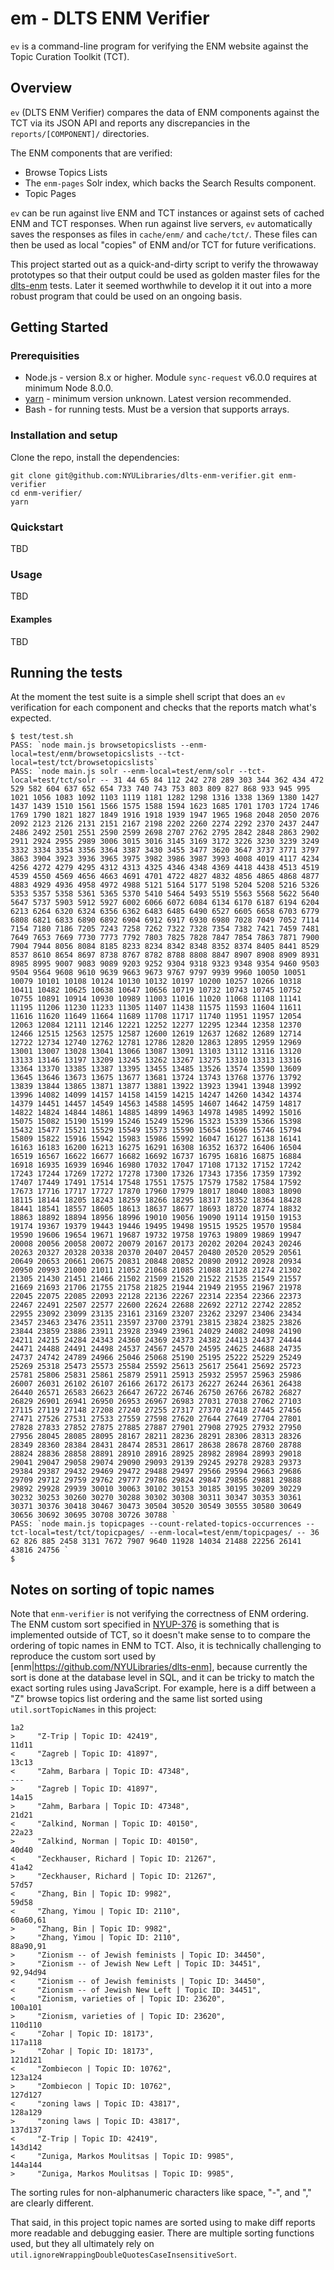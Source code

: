 # em - DLTS ENM Verifier

`ev` is a command-line program for verifying the ENM website against
the Topic Curation Toolkit (TCT).

## Overview

`ev` (DLTS ENM Verifier) compares the data of ENM components against
the TCT via its JSON API and reports any discrepancies in the `reports/[COMPONENT]/`
directories.

The ENM components that are verified:

* Browse Topics Lists
* The `enm-pages` Solr index, which backs the Search Results component.
* Topic Pages

`ev` can be run against live ENM and TCT instances or against sets of cached
ENM and TCT responses.  When run against live servers, `ev` automatically saves
the responses as files in `cache/enm/` and `cache/tct/`.  These files can then
be used as local "copies" of ENM and/or TCT for future verifications.

This project started out as a quick-and-dirty script to verify the throwaway
prototypes so that their output could be used as golden master files for the
[dlts\-enm](https://github.com/NYULibraries/dlts-enm) tests.  Later it seemed
worthwhile to develop it it out into a more robust program that could be used on
an ongoing basis.

## Getting Started

### Prerequisities

* Node.js - version 8.x or higher.  Module `sync-request` v6.0.0 requires at
minimum Node 8.0.0.
* [yarn](https://yarnpkg.com/) - minimum version unknown.  Latest version recommended.
* Bash - for running tests.  Must be a version that supports arrays.

### Installation and setup

Clone the repo, install the dependencies:

```shell
git clone git@github.com:NYULibraries/dlts-enm-verifier.git enm-verifier
cd enm-verifier/
yarn
```

### Quickstart

TBD

### Usage

TBD

#### Examples

TBD

## Running the tests

At the moment the test suite is a simple shell script that does an `ev`
verification for each component and checks that the reports match what's expected.

```shell
$ test/test.sh
PASS: `node main.js browsetopicslists --enm-local=test/enm/browsetopicslists --tct-local=test/tct/browsetopicslists`
PASS: `node main.js solr --enm-local=test/enm/solr --tct-local=test/tct/solr -- 31 44 65 84 112 242 278 289 303 344 362 434 472 529 582 604 637 652 654 733 740 743 753 803 809 827 868 933 945 995 1021 1056 1083 1092 1103 1119 1181 1282 1298 1316 1338 1369 1380 1427 1437 1439 1510 1561 1566 1575 1588 1594 1623 1685 1701 1703 1724 1746 1769 1790 1821 1827 1849 1916 1918 1939 1947 1965 1968 2048 2050 2076 2092 2123 2126 2131 2151 2167 2198 2202 2260 2274 2292 2370 2437 2447 2486 2492 2501 2551 2590 2599 2698 2707 2762 2795 2842 2848 2863 2902 2911 2924 2955 2989 3006 3015 3016 3145 3169 3172 3226 3230 3239 3249 3332 3334 3354 3356 3364 3387 3430 3455 3477 3620 3647 3737 3771 3797 3863 3904 3923 3936 3965 3975 3982 3986 3987 3993 4008 4019 4117 4234 4256 4272 4279 4295 4312 4313 4325 4346 4348 4369 4418 4438 4513 4519 4539 4550 4569 4656 4663 4691 4701 4722 4827 4832 4856 4865 4868 4877 4883 4929 4936 4958 4972 4988 5121 5164 5177 5198 5204 5208 5216 5326 5353 5357 5358 5361 5365 5370 5410 5464 5493 5519 5563 5568 5622 5640 5647 5737 5903 5912 5927 6002 6066 6072 6084 6134 6170 6187 6194 6204 6213 6264 6320 6324 6356 6362 6483 6485 6490 6527 6605 6658 6703 6779 6808 6821 6833 6890 6892 6904 6912 6917 6930 6980 7028 7049 7052 7114 7154 7180 7186 7205 7243 7258 7262 7322 7328 7354 7382 7421 7459 7481 7649 7653 7669 7730 7773 7792 7803 7825 7828 7847 7854 7863 7871 7900 7904 7944 8056 8084 8185 8233 8234 8342 8348 8352 8374 8405 8441 8529 8537 8610 8654 8697 8738 8767 8782 8788 8808 8847 8907 8908 8909 8931 8985 8995 9007 9083 9089 9203 9252 9304 9318 9323 9348 9354 9460 9503 9504 9564 9608 9610 9639 9663 9673 9767 9797 9939 9960 10050 10051 10079 10101 10108 10124 10130 10132 10197 10200 10257 10266 10318 10411 10482 10625 10638 10647 10656 10719 10732 10743 10745 10752 10755 10891 10914 10930 10989 11003 11016 11020 11068 11108 11141 11195 11206 11230 11233 11305 11407 11438 11575 11593 11604 11611 11616 11620 11649 11664 11689 11708 11717 11740 11951 11957 12054 12063 12084 12111 12146 12221 12252 12277 12295 12344 12358 12370 12466 12515 12563 12575 12587 12600 12619 12637 12682 12689 12714 12722 12734 12740 12762 12781 12786 12820 12863 12895 12959 12969 13001 13007 13028 13041 13066 13087 13091 13103 13112 13116 13120 13133 13146 13197 13209 13245 13262 13267 13275 13310 13313 13316 13364 13370 13385 13387 13395 13455 13485 13526 13574 13590 13609 13645 13646 13673 13675 13677 13681 13724 13743 13768 13776 13792 13839 13844 13865 13871 13877 13881 13922 13923 13941 13948 13992 13996 14082 14099 14157 14158 14159 14215 14247 14260 14342 14374 14379 14451 14457 14549 14563 14588 14595 14607 14642 14759 14817 14822 14824 14844 14861 14885 14899 14963 14978 14985 14992 15016 15075 15082 15190 15199 15246 15249 15296 15323 15339 15366 15398 15432 15477 15521 15529 15549 15573 15590 15654 15696 15746 15794 15809 15822 15916 15942 15983 15986 15992 16047 16127 16138 16141 16163 16183 16200 16213 16275 16291 16308 16352 16372 16406 16504 16519 16567 16622 16677 16682 16692 16737 16795 16816 16875 16884 16918 16935 16939 16946 16980 17032 17047 17108 17132 17152 17242 17243 17244 17269 17272 17278 17300 17326 17343 17356 17359 17392 17407 17449 17491 17514 17548 17551 17575 17579 17582 17584 17592 17673 17716 17717 17727 17870 17960 17979 18017 18040 18083 18090 18115 18144 18205 18243 18259 18266 18295 18317 18352 18364 18428 18441 18541 18557 18605 18613 18637 18677 18693 18720 18774 18832 18863 18892 18894 18956 18996 19010 19056 19090 19114 19150 19153 19174 19367 19379 19443 19446 19495 19498 19515 19525 19570 19584 19590 19606 19654 19671 19687 19732 19758 19763 19809 19869 19947 20008 20056 20058 20072 20079 20167 20173 20202 20204 20243 20246 20263 20327 20328 20338 20370 20407 20457 20480 20520 20529 20561 20649 20653 20661 20675 20831 20848 20852 20890 20912 20928 20934 20950 20993 21000 21011 21052 21068 21085 21088 21128 21274 21302 21305 21430 21451 21466 21502 21509 21520 21522 21535 21549 21557 21669 21693 21706 21755 21758 21825 21944 21949 21955 21967 21978 22045 22075 22085 22093 22128 22136 22267 22314 22354 22366 22373 22467 22491 22507 22577 22600 22624 22688 22692 22712 22742 22852 22955 23092 23099 23135 23161 23169 23207 23262 23297 23406 23434 23457 23463 23476 23511 23597 23700 23791 23815 23824 23825 23826 23844 23859 23886 23911 23928 23949 23961 24029 24082 24098 24190 24211 24215 24284 24343 24360 24369 24373 24382 24413 24437 24444 24471 24488 24491 24498 24537 24567 24570 24595 24625 24688 24735 24737 24742 24789 24966 25046 25068 25190 25195 25222 25229 25249 25269 25318 25473 25573 25584 25592 25613 25617 25641 25692 25723 25781 25806 25831 25861 25879 25911 25913 25932 25957 25963 25986 26007 26031 26102 26107 26166 26172 26173 26227 26244 26361 26438 26440 26571 26583 26623 26647 26722 26746 26750 26766 26782 26827 26829 26901 26941 26950 26953 26967 26983 27031 27038 27062 27103 27115 27119 27148 27208 27240 27255 27317 27370 27418 27445 27456 27471 27526 27531 27533 27559 27598 27620 27644 27649 27704 27801 27828 27833 27852 27875 27885 27887 27901 27908 27925 27932 27950 27956 28045 28085 28095 28167 28211 28236 28291 28306 28313 28326 28349 28360 28384 28431 28474 28531 28617 28638 28678 28760 28788 28824 28836 28858 28891 28910 28916 28925 28982 28984 28993 29018 29041 29047 29058 29074 29090 29093 29139 29245 29278 29283 29373 29384 29387 29432 29469 29472 29488 29497 29566 29594 29663 29686 29709 29712 29759 29762 29777 29786 29824 29847 29856 29881 29888 29892 29928 29939 30010 30063 30102 30153 30185 30195 30209 30229 30232 30253 30260 30270 30288 30302 30308 30311 30347 30353 30361 30371 30376 30418 30467 30473 30504 30520 30549 30555 30580 30649 30656 30692 30695 30708 30726 30788 `
PASS: `node main.js topicpages --count-related-topics-occurrences --tct-local=test/tct/topicpages/ --enm-local=test/enm/topicpages/ -- 36 62 826 885 2458 3131 7672 7907 9640 11928 14034 21488 22256 26141 43816 24756 `
$
```

## Notes on sorting of topic names

Note that `enm-verifier` is not verifying the correctness of ENM ordering.  The
ENM custom sort specified in [NYUP-376](https://jira.nyu.edu/jira/browse/NYUP-376)
is something that is implemented outside of TCT, so it doesn't make sense to
to compare the ordering of topic names in ENM to TCT.  Also, it is technically
 challenging to reproduce the custom sort used by
 [enm|https://github.com/NYULibraries/dlts-enm], because currently the sort is
done at the database level in SQL, and it can be tricky to match the exact sorting
rules using JavaScript.  For example, here is a diff between a "Z" browse
topics list ordering and the same list sorted using `util.sortTopicNames` in this
project:

```shell
1a2
>     "Z-Trip | Topic ID: 42419",
11d11
<     "Zagreb | Topic ID: 41897",
13c13
<     "Zahm, Barbara | Topic ID: 47348",
---
>     "Zagreb | Topic ID: 41897",
14a15
>     "Zahm, Barbara | Topic ID: 47348",
21d21
<     "Zalkind, Norman | Topic ID: 40150",
22a23
>     "Zalkind, Norman | Topic ID: 40150",
40d40
<     "Zeckhauser, Richard | Topic ID: 21267",
41a42
>     "Zeckhauser, Richard | Topic ID: 21267",
57d57
<     "Zhang, Bin | Topic ID: 9982",
59d58
<     "Zhang, Yimou | Topic ID: 2110",
60a60,61
>     "Zhang, Bin | Topic ID: 9982",
>     "Zhang, Yimou | Topic ID: 2110",
88a90,91
>     "Zionism -- of Jewish feminists | Topic ID: 34450",
>     "Zionism -- of Jewish New Left | Topic ID: 34451",
92,94d94
<     "Zionism -- of Jewish feminists | Topic ID: 34450",
<     "Zionism -- of Jewish New Left | Topic ID: 34451",
<     "Zionism, varieties of | Topic ID: 23620",
100a101
>     "Zionism, varieties of | Topic ID: 23620",
110d110
<     "Zohar | Topic ID: 18173",
117a118
>     "Zohar | Topic ID: 18173",
121d121
<     "Zombiecon | Topic ID: 10762",
123a124
>     "Zombiecon | Topic ID: 10762",
127d127
<     "zoning laws | Topic ID: 43817",
128a129
>     "zoning laws | Topic ID: 43817",
137d137
<     "Z-Trip | Topic ID: 42419",
143d142
<     "Zuniga, Markos Moulitsas | Topic ID: 9985",
144a144
>     "Zuniga, Markos Moulitsas | Topic ID: 9985",
```

The sorting rules for non-alphanumeric characters like space, "-", and "," are
clearly different.

That said, in this project topic names are sorted using to make diff reports more
readable and debugging easier.  There are multiple sorting functions used, but
they all ultimately rely on `util.ignoreWrappingDoubleQuotesCaseInsensitiveSort`.
